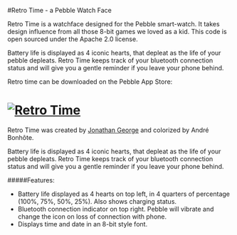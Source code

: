 #Retro Time - a Pebble Watch Face

Retro Time is a watchface designed for the Pebble smart-watch. It takes design influence from all those 8-bit games we loved as a kid. This code is open sourced under the Apache 2.0 license.

Battery life is displayed as 4 iconic hearts, that depleat as the life of your pebble depleats. Retro Time keeps track of your bluetooth connection status and will give you a gentle reminder if you leave your phone behind.

Retro time can be downloaded on the Pebble App Store:

[![Retro Time](http://pblweb.com/badge/52a14584a3850902a8000016/orange/small/)](https://apps.getpebble.com/applications/52a14584a3850902a8000016)
=======
Retro Time was created by [Jonathan George](https://github.com/jonwgeorge/Retro-Time) and colorized by André Bonhôte.

Battery life is displayed as 4 iconic hearts, that depleat as the life of your pebble depleats. Retro Time keeps track of your bluetooth connection status and will give you a gentle reminder if you leave your phone behind.

<div id="features"></div>

#####Features:
* Battery life displayed as 4 hearts on top left, in 4 quarters of percentage (100%, 75%, 50%, 25%). Also shows charging status.
* Bluetooth connection indicator on top right. Pebble will vibrate and change the icon on loss of connection with phone.
* Displays time and date in an 8-bit style font.
